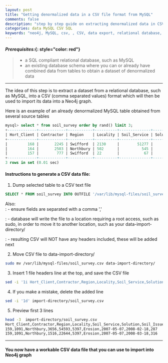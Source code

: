 ```yaml
---
layout: post
title: "Getting denormalized data in a CSV file format from MySQL"
comments: false
description: "step by step guide on extracting denormalized data in CSV format from MySQL"
categories: data MySQL CSV SQL
keywords: "neo4j, MySQL, csv, , CSV, data export, relational database, denormalized"
---
```


#### *Prerequisites:*{: style="color: red"}
> - a SQL compliant relational database, such as MySQL
> - an existing database schema where you can or already have combined data from tables to obtain a dataset of denormalized data

---

The idea of this step is to extract a dataset from a relational database, such as MySQL, into a CSV (comma separated values) format which will then be used to import its data into a Neo4j graph.

Here is an example of an already denormalized MySQL table obtained from several source tables
```sql
mysql> select * from soil_survey order by rand() limit 3;
+-------------+------------+-----------+----------+--------------+----------+---------------+---------------+---------------+--------------+
| Hort_Client | Contractor | Region    | Locality | Soil_Service | Solution | Soil_Issue    | Date_Reported | Date_Actioned | DaysToAction |
+-------------+------------+-----------+----------+--------------+----------+---------------+---------------+---------------+--------------+
|         168 |       2245 | Swifford  | 2130     |        51277 |     2118 | Compaction    | 2010-12-27    | 2011-03-14    |           77 |
|         164 |       2503 | Northbury | 502      |          545 |     7866 | Acidification | 2010-06-28    | 2010-12-06    |          161 |
|         157 |        777 | Swifford  | 22       |           67 |     5739 | Erosion       | 2013-12-23    | 2014-04-14    |          112 |
+-------------+------------+-----------+----------+--------------+----------+---------------+---------------+---------------+--------------+
3 rows in set (0.01 sec)

```

#### Instructions to generate a CSV data file:

1. Dump selected table to a CSV text file
```sql
SELECT * FROM soil_survey INTO OUTFILE '/var/lib/mysql-files/soil_survey.csv' FIELDS TERMINATED BY ',' LINES TERMINATED BY '\n';
```
Also:  
  : - ensure fields are separated with a comma ','
  
  : - database will write the file to a location requiring a root access, such as sudo, in order to move it to another location, such as your data-import-directory/
  
  : - resulting CSV will NOT have any headers included, these will be added next

2. Move CSV file to data-import-directory/
```bash
sudo mv /var/lib/mysql-files/soil_survey.csv data-import-directory/
```

3. Insert 1 file headers line at the top, and save the CSV file
```bash
sed -i '1i Hort_Client,Contractor,Region,Locality,Soil_Service,Solution,Soil_Issue,Date_Reported,Date_Actioned,DaysToAction' data-import-directory/soil_survey.csv
```

4. If you make a mistake, delete the added line 
```bash
sed -i '1d' import-directory/soil_survey.csv
```

5. Preview first 3 lines
```bash
head -3  import-directory/soil_survey.csv
Hort_Client,Contractor,Region,Locality,Soil_Service,Solution,Soil_Issue,Date_Reported,Date_Actioned,DaysToAction
159,1091,Northbury,3656,54593,5397,Erosion,2007-05-07,2008-02-18,287
159,1091,Northbury,1516,22644,5397,Erosion,2007-05-07,2008-03-18,316
```
---

#### You now have a workable CSV data file that you can use to import into Neo4j graph
